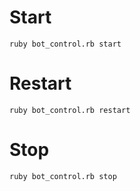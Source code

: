

# Start

`ruby bot_control.rb start`

# Restart

`ruby bot_control.rb restart`

# Stop

`ruby bot_control.rb stop`
